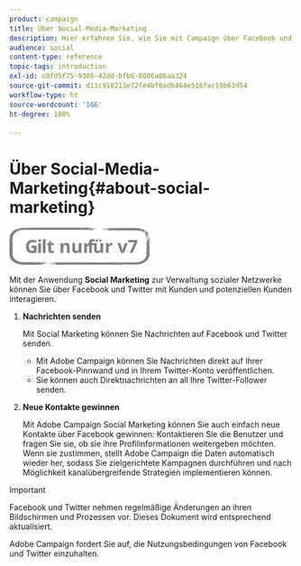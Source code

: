 ```yaml
---
product: campaign
title: Über Social-Media-Marketing
description: Hier erfahren Sie, wie Sie mit Campaign über Facebook und Twitter mit Ihren Kunden interagieren können
audience: social
content-type: reference
topic-tags: introduction
exl-id: c8fd5f75-9386-42dd-bfb6-8086a86aa324
source-git-commit: d11c918213e72fe4bf6adb464e516fac19b63d54
workflow-type: ht
source-wordcount: '166'
ht-degree: 100%

---
```


# Über Social-Media-Marketing{#about-social-marketing}

![](../../assets/v7-only.svg)

Mit der Anwendung **Social Marketing** zur Verwaltung sozialer Netzwerke können Sie über Facebook und Twitter mit Kunden und potenziellen Kunden interagieren.

1. **Nachrichten senden**

   Mit Social Marketing können Sie Nachrichten auf Facebook und Twitter senden.

   * Mit Adobe Campaign können Sie Nachrichten direkt auf Ihrer Facebook-Pinnwand und in Ihrem Twitter-Konto veröffentlichen.
   * Sie können auch Direktnachrichten an all Ihre Twitter-Follower senden.

1. **Neue Kontakte gewinnen**

   Mit Adobe Campaign Social Marketing können Sie auch einfach neue Kontakte über Facebook gewinnen: Kontaktieren Sie die Benutzer und fragen Sie sie, ob sie ihre Profilinformationen weitergeben möchten. Wenn sie zustimmen, stellt Adobe Campaign die Daten automatisch wieder her, sodass Sie zielgerichtete Kampagnen durchführen und nach Möglichkeit kanalübergreifende Strategien implementieren können.

>[!IMPORTANT]
>
>Facebook und Twitter nehmen regelmäßige Änderungen an ihren Bildschirmen und Prozessen vor. Dieses Dokument wird entsprechend aktualisiert.
>
>Adobe Campaign fordert Sie auf, die Nutzungsbedingungen von Facebook und Twitter einzuhalten.
